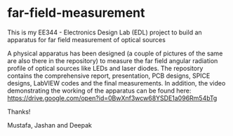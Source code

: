 # far-field-measurement
This is my EE344 - Electronics Design Lab (EDL) project to build an apparatus for far field measurement of optical sources

A physical apparatus has been designed (a couple of pictures of the same are also there in the repository) to measure the far field angular radiation profile of optical sources like LEDs and laser diodes. The repository contains the comprehensive report, presentation, PCB designs, SPICE designs, LabVIEW codes and the final measurements. In addition, the video demonstrating the working of the apparatus can be found here: https://drive.google.com/open?id=0BwXnf3wcw68YSDE1a096Rm54bTg

Thanks!

Mustafa, Jashan and Deepak

